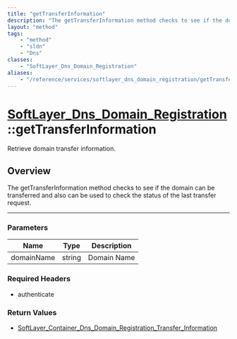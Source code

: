 ```yaml
---
title: "getTransferInformation"
description: "The getTransferInformation method checks to see if the domain can be transferred and also can be used to check the statu... "
layout: "method"
tags:
    - "method"
    - "sldn"
    - "Dns"
classes:
    - "SoftLayer_Dns_Domain_Registration"
aliases:
    - "/reference/services/softlayer_dns_domain_registration/getTransferInformation"
---
```

# [SoftLayer_Dns_Domain_Registration](/reference/services/SoftLayer_Dns_Domain_Registration)::getTransferInformation


Retrieve domain transfer information.


## Overview 
The getTransferInformation method checks to see if the domain can be transferred and also can be used to check the status of the last transfer request. 

-----

### Parameters 
|Name | Type | Description |
| --- | --- | --- |
|domainName| string| Domain Name|


### Required Headers
* authenticate


### Return Values
* <a href='/reference/datatypes/SoftLayer_Container_Dns_Domain_Registration_Transfer_Information'>SoftLayer_Container_Dns_Domain_Registration_Transfer_Information </a>




